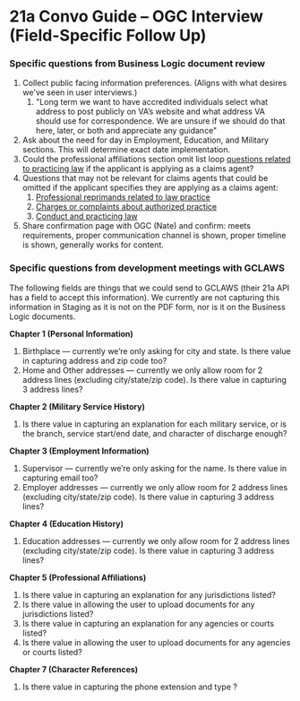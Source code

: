 # 21a Convo Guide – OGC Interview (Field-Specific Follow Up)

### Specific questions from Business Logic document review
1. Collect public facing information preferences. (Aligns with what desires we've seen in user interviews.)
    1. "Long term we want to have accredited individuals select what address to post publicly on VA’s website and what address VA should use for correspondence. We are unsure if we should do that here, later, or both and appreciate any guidance"
2. Ask about the need for day in Employment, Education, and Military sections. This will determine exact date implementation.
3. Could the professional affiliations section omit list loop [questions related to practicing law](https://www.figma.com/design/2afIGOMII0uRI5ck1dWo1w/ARF---Form-21a---Apply-for-Accreditation--CA---Attorneys-?node-id=1509-182146&t=c9eEe0Bjg405G3Fb-11) if the applicant is applying as a claims agent?
4. Questions that may not be relevant for claims agents that could be omitted if the applicant specifies they are applying as a claims agent:
    1. [Professional reprimands related to law practice](https://www.figma.com/design/2afIGOMII0uRI5ck1dWo1w/ARF---Form-21a---Apply-for-Accreditation--CA---Attorneys-?node-id=1026-24052&t=c9eEe0Bjg405G3Fb-11)
    2. [Charges or complaints about authorized practice](https://www.figma.com/design/2afIGOMII0uRI5ck1dWo1w/ARF---Form-21a---Apply-for-Accreditation--CA---Attorneys-?node-id=3791-403477&t=c9eEe0Bjg405G3Fb-11)
    3. [Conduct and practicing law](https://www.figma.com/design/2afIGOMII0uRI5ck1dWo1w/ARF---Form-21a---Apply-for-Accreditation--CA---Attorneys-?node-id=3787-348432&t=c9eEe0Bjg405G3Fb-11)
5. Share confirmation page with OGC (Nate) and confirm: meets requirements, proper communication channel is shown, proper timeline is shown, generally works for content.
  
### Specific questions from development meetings with GCLAWS
The following fields are things that we could send to GCLAWS (their 21a API has a field to accept this information). We currently are not capturing this information in Staging as it is not on the PDF form, nor is it on the Business Logic documents.

**Chapter 1 (Personal Information)**

1. Birthplace — currently we’re only asking for city and state. Is there value in capturing address and zip code too?
2. Home and Other addresses — currently we only allow room for 2 address lines (excluding city/state/zip code). Is there value in capturing 3 address lines?

**Chapter 2 (Military Service History)**

1. Is there value in capturing an explanation for each military service, or is the branch, service start/end date, and character of discharge enough? 

**Chapter 3 (Employment Information)**

1. Supervisor — currently we’re only asking for the name. Is there value in capturing email too?
3. Employer addresses — currently we only allow room for 2 address lines (excluding city/state/zip code). Is there value in capturing 3 address lines?

**Chapter 4 (Education History)**

1. Education addresses — currently we only allow room for 2 address lines (excluding city/state/zip code). Is there value in capturing 3 address lines?

**Chapter 5 (Professional Affiliations)**

1. Is there value in capturing an explanation for any jurisdictions listed?
2. Is there value in allowing the user to upload documents for any jurisdictions listed?
3. Is there value in capturing an explanation for any agencies or courts listed?
4. Is there value in allowing the user to upload documents for any agencies or courts listed?

**Chapter 7 (Character References)**

1. Is there value in capturing the phone extension and type ?





